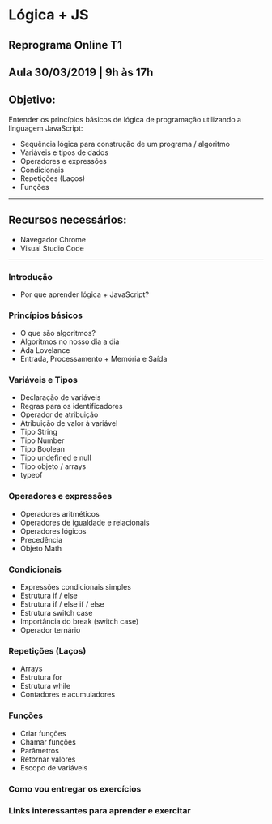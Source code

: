 # Lógica + JS 
## Reprograma Online T1 
Aula 30/03/2019 |  9h às 17h
---
## Objetivo:
Entender os princípios básicos de lógica de programação utilizando a linguagem JavaScript:
- Sequência lógica para construção de um programa / algoritmo
- Variáveis e tipos de dados
- Operadores e expressões
- Condicionais
- Repetições (Laços)
- Funções
---
## Recursos necessários:
- Navegador Chrome
- Visual Studio Code
---
### Introdução  
- Por que aprender lógica + JavaScript?
  
### Princípios básicos
- O que são algoritmos?
- Algoritmos no nosso dia a dia
- Ada Lovelance
- Entrada, Processamento + Memória e Saída
  
### Variáveis e Tipos
- Declaração de variáveis
- Regras para os identificadores
- Operador de atribuição
- Atribuição de valor à variável
- Tipo String
- Tipo Number
- Tipo Boolean
- Tipo undefined e null
- Tipo objeto / arrays 
- typeof
### Operadores e expressões
- Operadores aritméticos 
- Operadores de igualdade e relacionais
- Operadores lógicos 
- Precedência
- Objeto Math
### Condicionais 
- Expressões condicionais simples
- Estrutura if / else
- Estrutura if / else if / else
- Estrutura switch case
- Importância do break (switch case)
- Operador ternário
### Repetições (Laços)
- Arrays
- Estrutura for
- Estrutura while
- Contadores e acumuladores
### Funções
- Criar funções
- Chamar funções
- Parâmetros
- Retornar valores
- Escopo de variáveis
### Como vou entregar os exercícios

### Links interessantes para aprender e exercitar